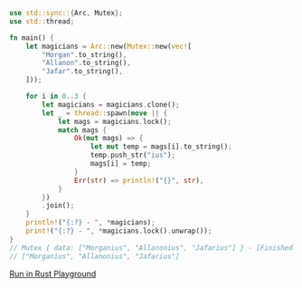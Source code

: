 ```rust
use std::sync::{Arc, Mutex};
use std::thread;

fn main() {
    let magicians = Arc::new(Mutex::new(vec![
        "Morgan".to_string(),
        "Allanon".to_string(),
        "Jafar".to_string(),
    ]));

    for i in 0..3 {
        let magicians = magicians.clone();
        let _ = thread::spawn(move || {
            let mags = magicians.lock();
            match mags {
                Ok(mut mags) => {
                    let mut temp = mags[i].to_string();
                    temp.push_str("ius");
                    mags[i] = temp;
                }
                Err(str) => println!("{}", str),
            }
        })
        .join();
    }
    println!("{:?} - ", *magicians);
    print!("{:?} - ", *magicians.lock().unwrap());
}
// Mutex { data: ["Morganius", "Allanonius", "Jafarius"] } - [Finished in 29.6s]
// ["Morganius", "Allanonius", "Jafarius"]

```
[Run in Rust Playground](https://play.rust-lang.org/?version=stable&mode=debug&edition=2021&gist=1f77da35f32c0091224ed6f4c3d122a7&version=stable)
